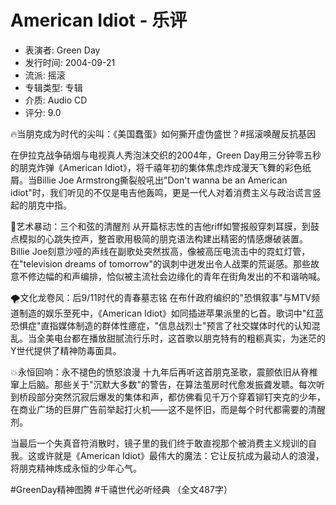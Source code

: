 # American Idiot - 乐评

- 表演者: Green Day
- 发行时间: 2004-09-21
- 流派: 摇滚
- 专辑类型: 专辑
- 介质: Audio CD
- 评分: 9.0

🔥当朋克成为时代的尖叫：《美国蠢蛋》如何撕开虚伪盛世？#摇滚唤醒反抗基因

在伊拉克战争硝烟与电视真人秀泡沫交织的2004年，Green Day用三分钟零五秒的朋克炸弹《American Idiot》，将千禧年初的集体焦虑炸成漫天飞舞的彩色纸屑。当Billie Joe Armstrong撕裂般吼出"Don't wanna be an American idiot"时，我们听见的不仅是电吉他轰鸣，更是一代人对着消费主义与政治谎言竖起的朋克中指。

🎸艺术暴动：三个和弦的清醒剂
从开篇标志性的吉他riff如警报般穿刺耳膜，到鼓点模拟的心跳失控声，整首歌用极简的朋克语法构建出精密的情感爆破装置。Billie Joe刻意沙哑的声线在副歌处突然拔高，像被高压电流击中的霓虹灯管，在"television dreams of tomorrow"的讽刺中迸发出令人战栗的荒诞感。那些故意不修边幅的和声编排，恰似被主流社会边缘化的青年在街角发出的不和谐呐喊。

🌪文化龙卷风：后9/11时代的青春墓志铭
在布什政府编织的"恐惧叙事"与MTV频道制造的娱乐至死中，《American Idiot》如同插进苹果派里的匕首。歌词中"红蓝恐惧症"直指媒体制造的群体性癔症，"信息战烈士"预言了社交媒体时代的认知混乱。当全美电台都在播放甜腻流行乐时，这首歌以朋克特有的粗粝真实，为迷茫的Y世代提供了精神防毒面具。

💥永恒回响：永不褪色的愤怒浪漫
十九年后再听这首朋克圣歌，震颤依旧从脊椎窜上后脑。那些关于"沉默大多数"的警告，在算法茧房时代愈发振聋发聩。每次听到桥段部分突然沉寂后爆发的集体和声，都仿佛看见千万个穿着铆钉夹克的少年，在商业广场的巨屏广告前举起打火机——这不是怀旧，而是每个时代都需要的清醒剂。

当最后一个失真音符消散时，镜子里的我们终于敢直视那个被消费主义规训的自我。这或许就是《American Idiot》最伟大的魔法：它让反抗成为最动人的浪漫，将朋克精神炼成永恒的少年心气。

#GreenDay精神图腾 #千禧世代必听经典
（全文487字）
